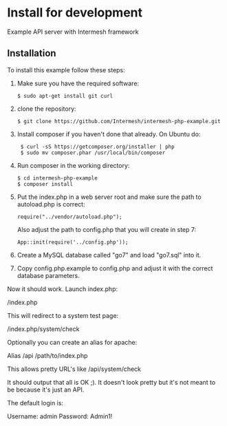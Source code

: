 Install for development
=======================

Example API server with Intermesh framework

## Installation
To install this example follow these steps:

1. Make sure you have the required software:
   ``````````````````````````````````````````````````````````````````
   $ sudo apt-get install git curl
   ``````````````````````````````````````````````````````````````````

2. clone the repository:

   ``````````````````````````````````````````````````````````````````
   $ git clone https://github.com/Intermesh/intermesh-php-example.git
   ``````````````````````````````````````````````````````````````````
3. Install composer if you haven't done that already. On Ubuntu do:

   ```````````````````````````````````````````````````
    $ curl -sS https://getcomposer.org/installer | php
    $ sudo mv composer.phar /usr/local/bin/composer
   ```````````````````````````````````````````````````
4. Run composer in the working directory:

   ``````````````````````````
   $ cd intermesh-php-example
   $ composer install
   ``````````````````````````
5. Put the index.php in a web server root and make sure the path to autoload.php
is correct:

   ```````````````````````````````````
   require("../vendor/autoload.php");
   ```````````````````````````````````
   Also adjust the path to config.php that you will create in step 7:
   `````````````````````````````````````````````````````
   App::init(require('../config.php'));
   `````````````````````````````````````````````````````
6. Create a MySQL database called "go7" and load "go7.sql" into it.
7. Copy config.php.example to config.php and adjust it with the correct database parameters.

Now it should work. Launch index.php:

/index.php

This will redirect to a system test page:

/index.php/system/check

Optionally you can create an alias for apache:

Alias /api /path/to/index.php

This allows pretty URL's like /api/system/check

It should output that all is OK ;). It doesn't look pretty but it's not meant to
be because it's just an API.

The default login is:

Username: admin
Password: Admin1!





